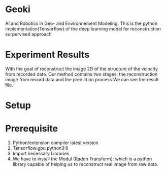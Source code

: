# Geoki
AI and Robotics in Geo- and Environnement Modeling.
This is the python implementation(Tensorflow) of the deep learning model for reconstruction surpervised approach
# Experiment Results
With the goal of reconstruct the image 2D of the structure of the velocity from recorded data.
Our method contains two stages: the reconstruction image from record data and the prediction process.We can see the result file.
# Setup
# Prerequisite
1. Python/extension compiler latest version
2. Tensorflow:gpu python3:6
3. Import necessary Libraries
4. We have to install the Modul (Radon Transform): which is a python library capable of helping us to reconstruct real image from raw data.
